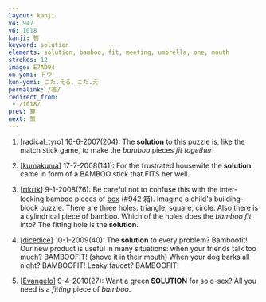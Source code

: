 ```yaml
---
layout: kanji
v4: 947
v6: 1018
kanji: 答
keyword: solution
elements: solution, bamboo, fit, meeting, umbrella, one, mouth
strokes: 12
image: E7AD94
on-yomi: トウ
kun-yomi: こた.える、こた.え
permalink: /答/
redirect_from:
 - /1018/
prev: 算
next: 策
---
```


1) [<a href="http://kanji.koohii.com/profile/radical_tyro">radical_tyro</a>] 16-6-2007(204): The<strong> solution</strong> to this puzzle is, like the match stick game, to make the <em>bamboo</em> pieces <em>fit together</em>.

2) [<a href="http://kanji.koohii.com/profile/kumakuma">kumakuma</a>] 17-7-2008(141): For the frustrated housewife the<strong> solution</strong> came in form of a BAMBOO stick that FITS her well.

3) [<a href="http://kanji.koohii.com/profile/rtkrtk">rtkrtk</a>] 9-1-2008(76): Be careful not to confuse this with the inter-locking bamboo pieces of <a href="../v4/942.html">box</a> (#942 箱). Imagine a child&#039;s building-block puzzle. There are three holes: triangle, square, circle. Also there is a cylindrical piece of bamboo. Which of the holes does the <em>bamboo</em> <em>fit</em> into? The fitting hole is the<strong> solution</strong>.

4) [<a href="http://kanji.koohii.com/profile/dicedice">dicedice</a>] 10-1-2009(40): The<strong> solution</strong> to every problem? Bamboofit! Our new product is useful in many situations: when your friends talk too much? BAMBOOFIT! (shove it in their mouth) When your dog barks all night? BAMBOOFIT! Leaky faucet? BAMBOOFIT!

5) [<a href="http://kanji.koohii.com/profile/Evangelo">Evangelo</a>] 9-4-2010(27): Want a green<strong> SOLUTION</strong> for solo-sex? All you need is a <em>fitting</em> piece of <em>bamboo</em>.

